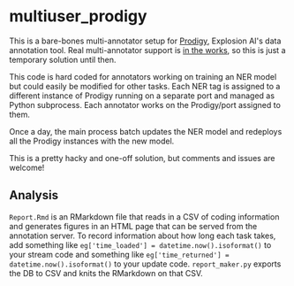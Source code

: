 # multiuser_prodigy

This is a bare-bones multi-annotator setup for [Prodigy](http://prodi.gy/),
Explosion AI's data annotation tool. Real multi-annotator support is [in the
works](https://support.prodi.gy/t/prodigy-roadmap/32), so this is just a
temporary solution until then.

This code is hard coded for annotators working on training an NER model but
could easily be modified for other tasks. Each NER tag is assigned to a different
instance of Prodigy running on a separate port and managed as Python
subprocess. Each annotator works on the Prodigy/port assigned to them.

Once a day, the main process batch updates the NER model and redeploys all the
Prodigy instances with the new model.

This is a pretty hacky and one-off solution, but comments and issues are
welcome!

## Analysis

`Report.Rmd` is an RMarkdown file that reads in a CSV of coding information and
generates figures in an HTML page that can be served from the annotation
server. To record information about how long each task takes, add something
like `eg['time_loaded'] = datetime.now().isoformat()` to your stream code and
something like `eg['time_returned'] = datetime.now().isoformat()` to your
update code. `report_maker.py` exports the DB to CSV and knits the RMarkdown on
that CSV.
